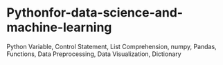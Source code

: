 # Pythonfor-data-science-and-machine-learning
Python Variable, Control Statement, List Comprehension, numpy, Pandas, Functions, Data Preprocessing, Data Visualization, Dictionary
